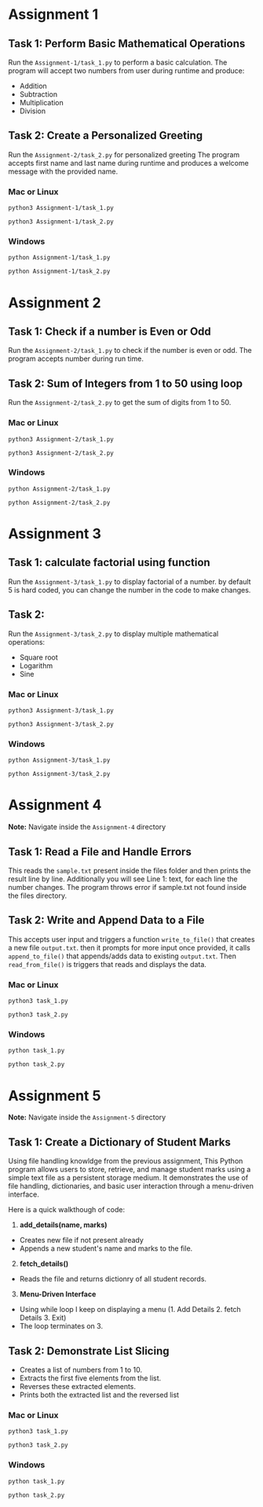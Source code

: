 # Assignment 1

## Task 1: Perform Basic Mathematical Operations
Run the `Assignment-1/task_1.py` to perform a basic calculation.
The program will accept two numbers from user during runtime and produce:
- Addition
- Subtraction
- Multiplication
- Division

## Task 2: Create a Personalized Greeting
Run the `Assignment-2/task_2.py` for personalized greeting
The program accepts first name and last name during runtime and produces a welcome message with the provided name.

### Mac or Linux
```
python3 Assignment-1/task_1.py

python3 Assignment-1/task_2.py
```

### Windows
```
python Assignment-1/task_1.py

python Assignment-1/task_2.py
``` 


# Assignment 2

## Task 1: Check if a number is Even or Odd
Run the `Assignment-2/task_1.py` to check if the number is even or odd.
The program accepts number during run time.

## Task 2: Sum of Integers from 1 to 50 using loop
Run the `Assignment-2/task_2.py` to get the sum of digits from 1 to 50.

### Mac or Linux
```
python3 Assignment-2/task_1.py

python3 Assignment-2/task_2.py
```

### Windows
```
python Assignment-2/task_1.py

python Assignment-2/task_2.py
```


# Assignment 3

## Task 1: calculate factorial using function
Run the `Assignment-3/task_1.py` to display factorial of a number. by default 5 is hard coded, you can change the number in the code to make changes.

## Task 2:
Run the `Assignment-3/task_2.py` to display multiple mathematical operations:
- Square root
- Logarithm
- Sine

### Mac or Linux
```
python3 Assignment-3/task_1.py

python3 Assignment-3/task_2.py
```

### Windows
```
python Assignment-3/task_1.py

python Assignment-3/task_2.py
```

# Assignment 4

**Note:** Navigate inside the `Assignment-4` directory
## Task 1: Read a File and Handle Errors
This reads the `sample.txt` present inside the files folder and then prints the result line by line.
Additionally you will see Line 1: text, for each line the number changes. The program throws error if sample.txt not found inside the files directory.

## Task 2: Write and Append Data to a File
This accepts user input and triggers a function `write_to_file()` that creates a new file `output.txt`. then it prompts for more input once provided, it calls `append_to_file()` that appends/adds data to existing `output.txt`. Then `read_from_file()` is triggers that reads and displays the data.

### Mac or Linux
```
python3 task_1.py

python3 task_2.py
```

### Windows
```
python task_1.py

python task_2.py
```

# Assignment 5

**Note:** Navigate inside the `Assignment-5` directory

## Task 1: Create a Dictionary of Student Marks
Using file handling knowldge from the previous assignment, This Python program allows users to store, retrieve, and manage student marks using a simple text file as a persistent storage medium. It demonstrates the use of file handling, dictionaries, and basic user interaction through a menu-driven interface.

Here is a quick walkthough of code:
1. **add_details(name, marks)**
- Creates new file if not present already 
- Appends a new student's name and marks to the file.

2. **fetch_details()**
- Reads the file and returns dictionry of all student records.

3. **Menu-Driven Interface**
- Using while loop I keep on displaying a menu
    (1. Add Details 2. fetch Details 3. Exit)
- The loop terminates on 3.


## Task 2: Demonstrate List Slicing 
- Creates a list of numbers from 1 to 10.
- Extracts the first five elements from the list.
- Reverses these extracted elements.
- Prints both the extracted list and the reversed list

### Mac or Linux
```
python3 task_1.py

python3 task_2.py
```

### Windows
```
python task_1.py

python task_2.py
```
